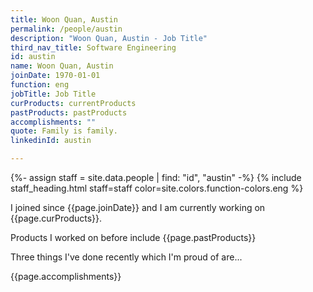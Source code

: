 ```yaml
---
title: Woon Quan, Austin
permalink: /people/austin
description: "Woon Quan, Austin - Job Title"
third_nav_title: Software Engineering
id: austin
name: Woon Quan, Austin
joinDate: 1970-01-01
function: eng
jobTitle: Job Title
curProducts: currentProducts
pastProducts: pastProducts
accomplishments: ""
quote: Family is family.
linkedinId: austin

---
```


{%- assign staff = site.data.people | find: "id", "austin" -%}
{% include staff_heading.html staff=staff color=site.colors.function-colors.eng %}

<p>I joined since {{page.joinDate}} and I am currently working on {{page.curProducts}}.</p>

<p>Products I worked on before include {{page.pastProducts}}</p>

<p>Three things I've done recently which I'm proud of are...</p>
{{page.accomplishments}}
